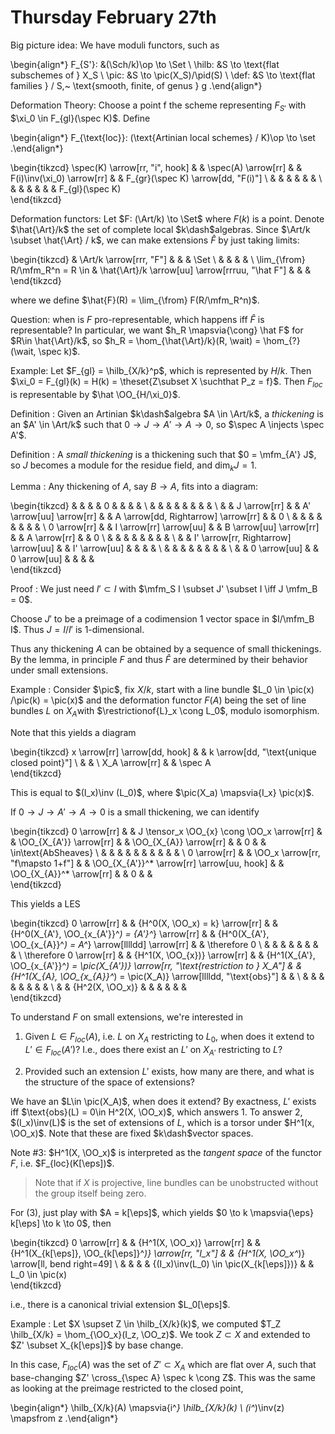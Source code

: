 # Thursday February 27th

Big picture idea:
We have moduli functors, such as

\begin{align*}
F_{S'}: &(\Sch/k)\op \to \Set \\
\hilb: &S \to \text{flat subschemes of } X_S \\
\pic: &S \to \pic(X_S)/\pid(S) \\
\def: &S \to \text{flat families } / S,~ \text{smooth, finite, of genus } g
.\end{align*}


Deformation Theory:
Choose a point f the scheme representing $F_{S'}$ with $\xi_0 \in F_{gl}(\spec K)$.
Define 

\begin{align*}
F_{\text{loc}}: (\text{Artinian local schemes} / K)\op \to \set
.\end{align*}

\begin{tikzcd}
\spec(K) \arrow[rr, "i", hook] &  & \spec(A) \arrow[rr] &  & F(i)\inv(\xi_0) \arrow[rr] &  & F_{gr}(\spec K) \arrow[dd, "F(i)"] \\
                               &  &                     &  &                            &  &                                    \\
                               &  &                     &  &                            &  & F_{gl}(\spec K)                   
\end{tikzcd}

Deformation functors:
Let $F: (\Art/k) \to \Set$ where $F(k)$ is a point.
Denote $\hat{\Art}/k$ the set of complete local $k\dash$algebras.
Since $\Art/k \subset \hat{\Art} / k$, we can make extensions $\hat F$ by just taking limits:

\begin{tikzcd}
                                & \Art/k \arrow[rrr, "F"]                         &  &  & \Set \\
                                &                                                 &  &  &      \\
\lim_{\from} R/\mfm_R^n = R \in & \hat{\Art}/k \arrow[uu] \arrow[rrruu, "\hat F"] &  &  &     
\end{tikzcd}

where we define $\hat{F}(R) = \lim_{\from} F(R/\mfm_R^n)$.

Question: when is $F$ pro-representable, which happens iff $\hat F$ is representable?
In particular, we want $h_R \mapsvia{\cong} \hat F$ for $R\in \hat{\Art}/k$, so $h_R = \hom_{\hat{\Art}/k}(R, \wait) = \hom_{?}(\wait, \spec k)$.

Example:
Let $F_{gl} = \hilb_{X/k}^p$, which is represented by $H/k$.
Then $\xi_0 = F_{gl}(k) = H(k) = \theset{Z\subset X \suchthat P_z = f}$.
Then $F_{loc}$ is representable by $\hat \OO_{H/\xi_0}$.

Definition
: Given an Artinian $k\dash$algebra $A \in \Art/k$, a *thickening* is an $A' \in \Art/k$ such that $0 \to J \to A' \to A \to 0$, so $\spec A \injects \spec A'$.

Definition
: A *small thickening* is a thickening such that $0 = \mfm_{A'} J$, so $J$ becomes a module for the residue field, and $\dim_k J = 1$.

Lemma
: Any thickening of $A$, say $B\to A$, fits into a diagram:

  \begin{tikzcd}
              &  &                                      &  & 0                        &  &                                     &  &   \\
              &  &                                      &  &                          &  &                                     &  &   \\
              &  & J \arrow[rr]                         &  & A' \arrow[uu] \arrow[rr] &  & A \arrow[dd, Rightarrow] \arrow[rr] &  & 0 \\
              &  &                                      &  &                          &  &                                     &  &   \\
  0 \arrow[rr] &  & I \arrow[rr] \arrow[uu]              &  & B \arrow[uu] \arrow[rr]  &  & A \arrow[rr]                        &  & 0 \\
              &  &                                      &  &                          &  &                                     &  &   \\
              &  & I' \arrow[rr, Rightarrow] \arrow[uu] &  & I' \arrow[uu]            &  &                                     &  &   \\
              &  &                                      &  &                          &  &                                     &  &   \\
              &  & 0 \arrow[uu]                         &  & 0 \arrow[uu]             &  &                                     &  &  
  \end{tikzcd}

Proof
: We just need $I' \subset I$ with $\mfm_S I \subset J' \subset I \iff J \mfm_B = 0$.

  Choose $J'$ to be a preimage of a codimension 1 vector space in $I/\mfm_B I$.
  Thus $J = I/I'$ is 1-dimensional.

Thus any thickening $A$ can be obtained by a sequence of small thickenings.
By the lemma, in principle $F$ and thus $\hat{F}$ are determined by their behavior under small extensions.


Example
: Consider $\pic$, fix $X/k$, start with a line bundle $L_0 \in \pic(x) /\pic(k) = \pic(x)$ and the deformation functor $F(A)$ being the set of line bundles $L$ on $X_A$with $\restrictionof{L}_x \cong L_0$, modulo isomorphism.

  Note that this yields a diagram
  
  \begin{tikzcd}
  x \arrow[rr] \arrow[dd, hook] &  & k \arrow[dd, "\text{unique closed point}"] \\
                                &  &                                            \\
  X_A \arrow[rr]                &  & \spec A                                   
  \end{tikzcd}


  This is equal to $(I_x)\inv (L_0)$, where $\pic(X_a) \mapsvia{I_x} \pic(x)$.

  If $0 \to J \to A' \to A \to 0$ is a small thickening, we can identify

  \begin{tikzcd}
  0 \arrow[rr] &  & J \tensor_x \OO_{x} \cong \OO_x \arrow[rr] &  & \OO_{X_{A'}} \arrow[rr]                    &  & \OO_{X_{A}} \arrow[rr]   &  & 0 &  & \in\text{AbSheaves} \\
              &  &                                            &  &                                            &  &                          &  &   &  &                     \\
  0 \arrow[rr] &  & \OO_x \arrow[rr, "f\mapsto 1+f"]                           &  & \OO_{X_{A'}}^* \arrow[rr] \arrow[uu, hook] &  & \OO_{X_{A}}^* \arrow[rr] &  & 0 &  &                    
  \end{tikzcd}


  This yields a LES

  \begin{tikzcd}
  0 \arrow[rr]            &  & {H^0(X, \OO_x) = k} \arrow[rr] &  & {H^0(X_{A'}, \OO_{x_{A'}}^*) = {A'}^*} \arrow[rr]                                     &  & {H^0(X_{A'}, \OO_{x_{A}}^*) = A^*} \arrow[lllldd] \arrow[rr]         &  & \therefore 0 \\
                          &  &                                &  &                                                                                       &  &                                                                      &  &              \\
  \therefore 0 \arrow[rr] &  & {H^1(X, \OO_{x})} \arrow[rr]   &  & {H^1(X_{A'}, \OO_{x_{A'}}^*) = \pic(X_{A'})} \arrow[rr, "\text{restriction to } X_A"] &  & {H^1(X_{A}, \OO_{x_{A}}^*) = \pic(X_A)} \arrow[lllldd, "\text{obs}"] &  &              \\
                          &  &                                &  &                                                                                       &  &                                                                      &  &              \\
                          &  & {H^2(X, \OO_x)}                &  &                                                                                       &  &                                                                      &  &             
  \end{tikzcd}

  To understand $F$ on small extensions, we're interested in

  1. Given $L \in F_{loc}(A)$, i.e. $L$ on $X_A$ restricting to $L_0$, when does it extend to $L' \in F_{loc}(A')$?
    I.e., does there exist an $L'$ on $X_{A'}$ restricting to $L$?

  2. Provided such an extension $L'$ exists, how many are there, and what is the structure of the space of extensions?

  We have an $L\in \pic(X_A)$, when does it extend?
  By exactness, $L'$ exists iff $\text{obs}(L) = 0\in H^2(X, \OO_x)$, which answers 1.
  To answer 2, $(I_x)\inv(L)$ is the set of extensions of $L$, which is a torsor under $H^1(x, \OO_x)$. 
  Note that these are fixed $k\dash$vector spaces.

Note #3: $H^1(X, \OO_x)$ is interpreted as the *tangent space* of the functor $F$, i.e. $F_{loc}(K[\eps])$.

> Note that if $X$ is projective, line bundles can be unobstructed without the group itself being zero.


For (3), just play with $A = k[\eps]$, which yields $0 \to k \mapsvia{\eps} k[\eps] \to k \to 0$, then 

\begin{tikzcd}
0 \arrow[rr] &  & {H^1(X, \OO_x)} \arrow[rr] &  & {H^1(X_{k[\eps]}, \OO_{k[\eps]}^*)} \arrow[rr, "I_x"] &  & {H^1(X, \OO_x^*)} \arrow[ll, bend right=49] \\
             &  &                            &  & {(I_x)\inv(L_0) \in \pic(X_{k[\eps]})}                &  & L_0 \in \pic(x)                            
\end{tikzcd}

i.e., there is a canonical trivial extension $L_0[\eps]$.

Example
: Let $X \supset Z \in \hilb_{X/k}(k)$, we computed $T_Z \hilb_{X/k} =  \hom_{\OO_x}(I_z, \OO_z)$.
  We took $Z\subset X$ and extended to $Z' \subset X_{k[\eps]}$ by base change.

  In this case, $F_{loc}(A)$ was the set of $Z'\subset X_A$ which are flat over $A$, such that base-changing $Z' \cross_{\spec A} \spec k \cong Z$.
  This was the same as looking at the preimage restricted to the closed point,

  \begin{align*}
  \hilb_{X/k}(A) \mapsvia{i^*} \hilb_{X/k}(k) \\
  (i^*)\inv(z) \mapsfrom z
  .\end{align*}

  
